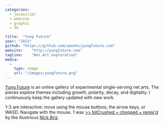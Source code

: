 ```yaml
---
categories:
  - javascript
  - website
  - graphic
  - 3d

title:  "Yung Future"
year: "2013"
github: "https://github.com/amonks/yungfuture.com"
website:    "http://yungfuture.com"
tagline:    "Net.Art exploration"
media:
  -
    type: image
    url: "/images/yungfuture.png"
---
```

<a href="http://yungfuture.com/">Yung Future</a> is an online gallery of experimental single-serving net.arts. The pieces explore themes including growth, polarity, decay, and digitality.
I continuously keep the gallery updated with new work.

1-3 are interactive: move using the mouse buttons, the arrow keys, or WASD. Navigate with the mouse.
1 was <a href="http://nickbriz.com/other/webgl/monks.html">&gt;&gt; bitCrushed + chopped + remix'd</a> by the illustrious <a href="http://nickbriz.com/">Nick Briz</a>.
